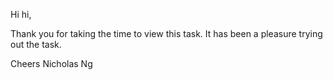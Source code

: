 Hi hi,

Thank you for taking the time to view this task. It has been a pleasure trying out the task.

Cheers
Nicholas Ng
